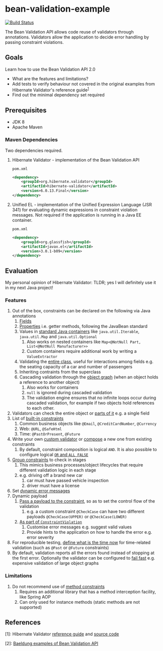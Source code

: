 # bean-validation-example

[![Build Status](https://travis-ci.org/seahrh/bean-validation-example.svg?branch=master)](https://travis-ci.org/seahrh/bean-validation-example)

The Bean Validation API allows code reuse of validators through annotations. Validators allow the application to decide error handling by passing constraint violations.

## Goals
Learn how to use the Bean Validation API 2.0
- What are the features and limitations?
- Add tests to verify behaviour not covered in the original examples from Hibernate Validator's reference guide<sup>[1](#1)</sup>
- Find out the minimal dependency set required

## Prerequisites
- JDK 8
- Apache Maven

### Maven Dependencies
Two dependencies required.

1. Hibernate Validator - implementation of the Bean Validation API

    `pom.xml`
    ```xml
    <dependency>
        <groupId>org.hibernate.validator</groupId>
        <artifactId>hibernate-validator</artifactId>
        <version>6.0.13.Final</version>
    </dependency>
    ```
1. Unified EL - implementation of the Unified Expression Language (JSR 341) for evaluating dynamic expressions in constraint violation messages. Not required if the application is running in a Java EE container.

    `pom.xml`
    ```xml
    <dependency>
        <groupId>org.glassfish</groupId>
        <artifactId>javax.el</artifactId>
        <version>3.0.1-b09</version>
    </dependency>
    ```
## Evaluation
My personal opinion of Hibernate Validator: TLDR; yes I will definitely use it in my next Java project!
### Features
1. Out of the box, constraints can be declared on the following via Java annotations
    1. [Fields](https://docs.jboss.org/hibernate/stable/validator/reference/en-US/html_single/#_field_level_constraints)
    1. [Properties](https://docs.jboss.org/hibernate/stable/validator/reference/en-US/html_single/#_property_level_constraints) i.e. getter methods, following the JavaBean standard
    1. Values in [standard Java containers](https://docs.jboss.org/hibernate/stable/validator/reference/en-US/html_single/#container-element-constraints) like `java.util.Iterable`, `java.util.Map` and `java.util.Optional`
        1. Also works on nested containers like `Map<@NotNull Part, List<@NotNull Manufacturer>>`
        1. Custom containers require additional work by writing a `ValueExtractor`
    1. Validating the [entire class](https://docs.jboss.org/hibernate/stable/validator/reference/en-US/html_single/#validator-usingvalidator-classlevel), useful for interactions among fields e.g. the seating capacity of a car and number of passengers
    1. Inheriting contraints from the superclass
    1. Cascading validation through the [object graph](https://docs.jboss.org/hibernate/stable/validator/reference/en-US/html_single/#section-object-graph-validation) (when an object holds a reference to another object)
        1. Also works for containers
        1. `null` is ignored during cascaded validation
        1.  The validation engine ensures that no infinite loops occur during cascaded validation, for example if two objects hold references to each other.
1. Validators can check the entire object or [parts of it](https://docs.jboss.org/hibernate/stable/validator/reference/en-US/html_single/#_validator_methods) e.g. a single field
1. List of [built-in constraints](https://docs.jboss.org/hibernate/stable/validator/reference/en-US/html_single/#section-builtin-constraints)
    1. Common business objects like `@Email`, `@CreditCardNumber`, `@Currency`
    1. Web: `@URL`, `@SafeHtml`
    1. Time: `@PastOrPresent`, `@Future`
1. Write your own [custom validator](https://docs.jboss.org/hibernate/stable/validator/reference/en-US/html_single/#validator-customconstraints) or [compose](https://docs.jboss.org/hibernate/stable/validator/reference/en-US/html_single/#section-constraint-composition) a new one from existing constraints
    1. By default, constraint composition is logical `AND`. It is also possible to configure logical [`OR` and `ALL FALSE`](https://docs.jboss.org/hibernate/stable/validator/reference/en-US/html_single/#section-boolean-constraint-composition)
1. [Group constraints](https://docs.jboss.org/hibernate/stable/validator/reference/en-US/html_single/#chapter-groups) to check in stages
    1. This mimics business processes/object lifecycles that require different validation logic in each stage
    1. e.g. driving off a brand new car
        1. car must have passed vehicle inspection
        1. driver must have a license
1. Set [dynamic error messages](https://docs.jboss.org/hibernate/stable/validator/reference/en-US/html_single/#chapter-message-interpolation)
1. Dynamic payload
    1. [Pass a payload to the constraint](https://docs.jboss.org/hibernate/stable/validator/reference/en-US/html_single/#validator-customconstraints-constraintannotation), so as to set the control flow of the validation
        1. e.g. a custom constraint `@CheckCase` can have two different payloads `@CheckCase(UPPER)` or `@CheckCase(LOWER)`
    1. [As part of `ConstraintViolation`](https://docs.jboss.org/hibernate/stable/validator/reference/en-US/html_single/#section-dynamic-payload)
        1. Customise error messages e.g. suggest valid values
        1. Provide hints to the application on how to handle the error e.g. error severity
1. For reproducible testing, [define what is the time now](https://docs.jboss.org/hibernate/stable/validator/reference/en-US/html_single/#section-clock-provider) for time-related validation (such as `@Past` or `@Future` constraints)
1. By default, validation reports all the errors found instead of stopping at the first error. Optionally the validator can be configured to [fail fast](https://docs.jboss.org/hibernate/stable/validator/reference/en-US/html_single/#section-fail-fast) e.g. expensive validation of large object graphs

### Limitations
1. Do not recommend use of [method constraints](https://docs.jboss.org/hibernate/stable/validator/reference/en-US/html_single/#section-declaring-method-constraints)
    1. Requires an additional library that has a method interception facility, like Spring AOP
    1. Can only used for instance methods (static methods are not supported)

## References
<a name="1">[1]:</a> Hibernate Validator [reference guide](https://docs.jboss.org/hibernate/stable/validator/reference/en-US/html_single/) and [source code](https://github.com/hibernate/hibernate-validator/tree/master/documentation/src/test/java/org/hibernate/validator/referenceguide)

<a name="2">[2]:</a> [Baeldung examples of Bean Validation API](https://github.com/eugenp/tutorials/tree/master/javaxval/src/main/java/org/baeldung/javaxval/methodvalidation)
